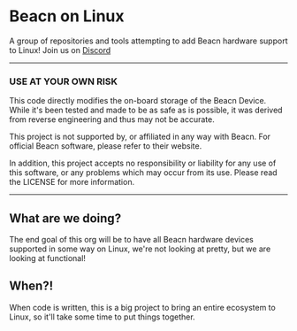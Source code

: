 # Beacn on Linux

A group of repositories and tools attempting to add Beacn hardware support to Linux! Join us on [Discord](https://discord.gg/PdsscuEhMh)

***

### USE AT YOUR OWN RISK

This code directly modifies the on-board storage of the Beacn Device. While it's been tested and made to be as safe as
is possible, it was derived from reverse engineering and thus may not be accurate.

This project is not supported by, or affiliated in any way with Beacn. For official Beacn software, please refer
to their website.

In addition, this project accepts no responsibility or liability for any use of this software, or any problems
which may occur from its use. Please read the LICENSE for more information.

***

## What are we doing?
The end goal of this org will be to have all Beacn hardware devices supported in some way on Linux, we're not looking at pretty, 
but we are looking at functional!

## When?!
When code is written, this is a big project to bring an entire ecosystem to Linux, so it'll take some time to put things together.
